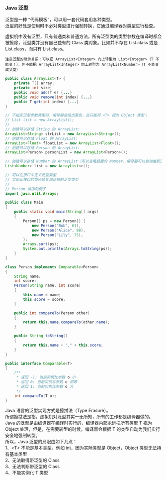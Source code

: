 
### Java 泛型
泛型是一种 “代码模板”，可以用一套代码套用各种类型。  
泛型的好处是使用时不必对类型进行强制转换，它通过编译器对类型进行检查。  

虚拟机中没有泛型，只有普通类和普通方法，所有泛型类的类型参数在编译时都会被擦除，泛型类并没有自己独有的 Class 类对象。比如并不存在 List<String>.class 或是 List<Integer>.class，而只有 List.class。

`注意泛型的继承关系：可以把 ArrayList<Integer> 向上转型为 List<Integer>（T 不能变！），但不能把 ArrayList<Integer> 向上转型为 ArrayList<Number>（T 不能变成父类）`

```java
public class ArrayList<T> {
    private T[] array;
    private int size;
    public void add(T e) {...}
    public void remove(int index) {...}
    public T get(int index) {...}
}

// 不指定泛型参数类型时，编译器会给出警告，且只能将 <T> 视为 Object 类型；
// List list = new ArrayList();
// 
// 创建可以存储 String 的 ArrayList:
ArrayList<String> strList = new ArrayList<String>();
// 创建可以存储 Float 的 ArrayList:
ArrayList<Float> floatList = new ArrayList<Float>();
// 创建可以存储 Person 的 ArrayList:
ArrayList<Person> personList = new ArrayList<Person>();

// 创建可以存储 Number 的 ArrayList（可以省略后面的 Number，编译器可以自动推断泛型类型）:
List<Number> list = new ArrayList<>();

// 可以在接口中定义泛型类型
// 实现此接口的类必须实现正确的泛型类型
// 
// Person 排序的例子
import java.util.Arrays;

public class Main 
{
    public static void main(String[] args) 
    {
        Person[] ps = new Person[] {
            new Person("Bob", 61),
            new Person("Alice", 88),
            new Person("Lily", 75),
        };
        Arrays.sort(ps);
        System.out.println(Arrays.toString(ps));
    }
}

class Person implements Comparable<Person> 
{
    String name;
    int score;
    Person(String name, int score) 
    {
        this.name = name;
        this.score = score;
    }

    public int compareTo(Person other) 
    {
        return this.name.compareTo(other.name);
    }

    public String toString() 
    {
        return this.name + "," + this.score;
    }
}

public interface Comparable<T> 
{
    /**
     * 返回 -1: 当前实例比参数 o 小
     * 返回 0: 当前实例与参数 o 相等
     * 返回 1: 当前实例比参数 o 大
     */
    int compareTo(T o);
}
```

Java 语言的泛型实现方式是擦拭法（Type Erasure）。  
所谓擦拭法是指，虚拟机对泛型其实一无所知，所有的工作都是编译器做的。  
Java 的泛型是由编译器在编译时实行的，编译器内部永远把所有类型 T 视为 Object 处理，但是，在需要转型的时候，编译器会根据 T 的类型自动为我们实行安全地强制转型。  
所以，Java 泛型的局限由如下几点：  
1、<T\> 不能是基本类型，例如 int，因为实际类型是 Object，Object 类型无法持有基本类型  
2、无法取得带泛型的 Class  
3、无法判断带泛型的 Class  
4、不能实例化 T 类型  
